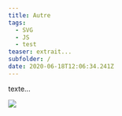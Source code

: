 ```yaml
---
title: Autre
tags:
  - SVG
  - JS
  - test
teaser: extrait...
subfolder: /
date: 2020-06-18T12:06:34.241Z
---
```

texte...

![](/uploads/500x500.png)